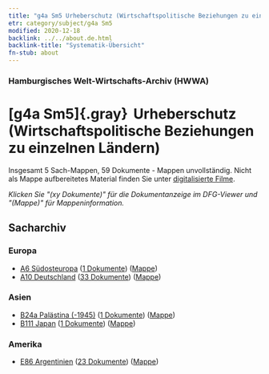 ```yaml
---
title: "g4a Sm5 Urheberschutz (Wirtschaftspolitische Beziehungen zu einzelnen Ländern)"
etr: category/subject/g4a Sm5
modified: 2020-12-18
backlink: ../../about.de.html
backlink-title: "Systematik-Übersicht"
fn-stub: about
---
```


### Hamburgisches Welt-Wirtschafts-Archiv (HWWA)
# [g4a Sm5]{.gray}&#8201; Urheberschutz (Wirtschaftspolitische Beziehungen zu einzelnen Ländern)&#160; 




Insgesamt 5 Sach-Mappen, 59 Dokumente - Mappen unvollständig.
Nicht als Mappe aufbereitetes Material finden Sie unter [digitalisierte Filme](/film/h1_sh).

_Klicken Sie "(xy Dokumente)" für die Dokumentanzeige im DFG-Viewer und "(Mappe)" für Mappeninformation._

## Sacharchiv




### Europa

- [A6 Südosteuropa](../../../geo/about.de.html#A6) (<a href="https://dfg-viewer.de/show/?tx_dlf[id]=https://pm20.zbw.eu/mets/sh/1409xx/140900/1445xx/144536/public.mets.de.xml" target="_blank">1 Dokumente</a>) ([Mappe](http://purl.org/pressemappe20/folder/sh/140900,144536))
- [A10 Deutschland](../../../geo/about.de.html#A10) (<a href="https://dfg-viewer.de/show/?tx_dlf[id]=https://pm20.zbw.eu/mets/sh/1261xx/126128/1445xx/144536/public.mets.de.xml" target="_blank">33 Dokumente</a>) ([Mappe](http://purl.org/pressemappe20/folder/sh/126128,144536))

### Asien

- [B24a Palästina (-1945)](../../../geo/about.de.html#B24a) (<a href="https://dfg-viewer.de/show/?tx_dlf[id]=https://pm20.zbw.eu/mets/sh/1411xx/141115/1445xx/144536/public.mets.de.xml" target="_blank">1 Dokumente</a>) ([Mappe](http://purl.org/pressemappe20/folder/sh/141115,144536))
- [B111 Japan](../../../geo/about.de.html#B111) (<a href="https://dfg-viewer.de/show/?tx_dlf[id]=https://pm20.zbw.eu/mets/sh/1412xx/141272/1445xx/144536/public.mets.de.xml" target="_blank">1 Dokumente</a>) ([Mappe](http://purl.org/pressemappe20/folder/sh/141272,144536))

### Amerika

- [E86 Argentinien](../../../geo/about.de.html#E86) (<a href="https://dfg-viewer.de/show/?tx_dlf[id]=https://pm20.zbw.eu/mets/sh/1416xx/141692/1445xx/144536/public.mets.de.xml" target="_blank">23 Dokumente</a>) ([Mappe](http://purl.org/pressemappe20/folder/sh/141692,144536))



